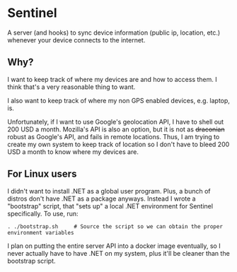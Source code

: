 # Sentinel

A server (and hooks) to sync device information (public ip, location, etc.) whenever your device connects to the internet.

## Why?

I want to keep track of where my devices are and how to access them. I think that's a very reasonable thing to want.

I also want to keep track of where my non GPS enabled devices, e.g. laptop, is.

Unfortunately, if I want to use Google's geolocation API, I have to shell out 200 USD a month. Mozilla's API is also an option, but it is not as ~~draconian~~ robust as Google's API, and fails in remote locations. Thus, I am trying to create my own system to keep track of location so I don't have to bleed 200 USD a month to know where my devices are.

## For Linux users

I didn't want to install .NET as a global user program. Plus, a bunch of distros don't have .NET as a package anyways. Instead I wrote a "bootstrap" script, that "sets up" a local .NET environment for Sentinel specifically. To use, run:

```shell
. ./bootstrap.sh     # Source the script so we can obtain the proper environment variables
```

I plan on putting the entire server API into a docker image eventually, so I never actually have to have .NET on my system, plus it'll be cleaner than the bootstrap script.
